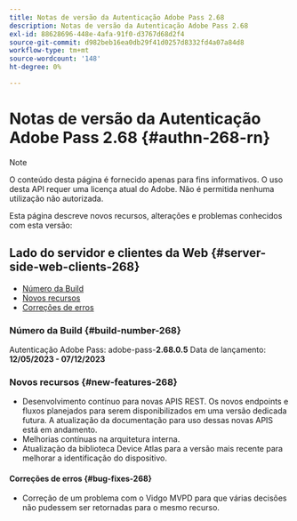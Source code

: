 ```yaml
---
title: Notas de versão da Autenticação Adobe Pass 2.68
description: Notas de versão da Autenticação Adobe Pass 2.68
exl-id: 88628696-448e-4afa-91f0-d3767d68d2f4
source-git-commit: d982beb16ea0db29f41d0257d8332fd4a07a84d8
workflow-type: tm+mt
source-wordcount: '148'
ht-degree: 0%

---
```


# Notas de versão da Autenticação Adobe Pass 2.68 {#authn-268-rn}

>[!NOTE]
>
>O conteúdo desta página é fornecido apenas para fins informativos. O uso desta API requer uma licença atual do Adobe. Não é permitida nenhuma utilização não autorizada.

Esta página descreve novos recursos, alterações e problemas conhecidos com esta versão:

## Lado do servidor e clientes da Web {#server-side-web-clients-268}

* [Número da Build](#build-number-268)
* [Novos recursos](#new-features-268)
* [Correções de erros](#bug-fixes-268)

### Número da Build {#build-number-268}

Autenticação Adobe Pass: adobe-pass-**2.68.0.5**
Data de lançamento: **12/05/2023 - 07/12/2023**

### Novos recursos {#new-features-268}

* Desenvolvimento contínuo para novas APIS REST. Os novos endpoints e fluxos planejados para serem disponibilizados em uma versão dedicada futura. A atualização da documentação para uso dessas novas APIS está em andamento.
* Melhorias contínuas na arquitetura interna.
* Atualização da biblioteca Device Atlas para a versão mais recente para melhorar a identificação do dispositivo.

#### Correções de erros {#bug-fixes-268}

* Correção de um problema com o Vidgo MVPD para que várias decisões não pudessem ser retornadas para o mesmo recurso.
